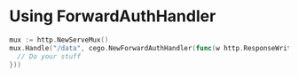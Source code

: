 # Using ForwardAuthHandler

```go
mux := http.NewServeMux()
mux.Handle("/data", cego.NewForwardAuthHandler(func(w http.ResponseWriter, r *http.Request) { 
  // Do your stuff
}))
```